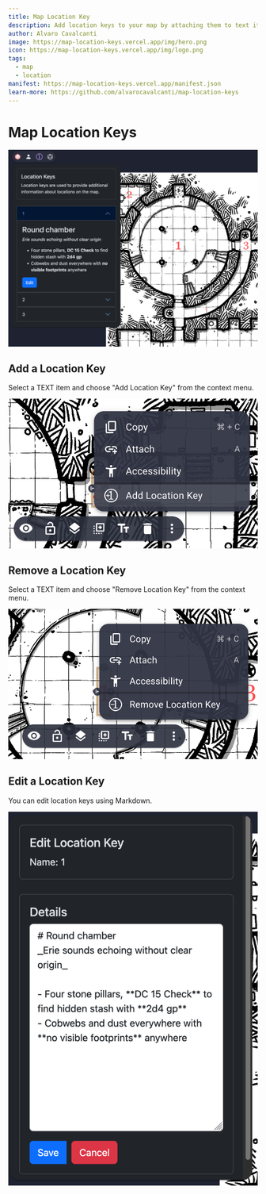 ```yaml
---
title: Map Location Key
description: Add location keys to your map by attaching them to text items.
author: Alvaro Cavalcanti
image: https://map-location-keys.vercel.app/img/hero.png
icon: https://map-location-keys.vercel.app/img/logo.png
tags:
  - map
  - location
manifest: https://map-location-keys.vercel.app/manifest.json
learn-more: https://github.com/alvarocavalcanti/map-location-keys
---
```


# Map Location Keys

![Map Location Keys](img/hero.png)

## Add a Location Key

Select a TEXT item and choose "Add Location Key" from the context menu.

![Add location key](img/add-location-key.png)

## Remove a Location Key

Select a TEXT item and choose "Remove Location Key" from the context menu.

![Remove location key](img/remove-location-key.png)

## Edit a Location Key

You can edit location keys using Markdown.

![Edit a location key](img/edit.png)

